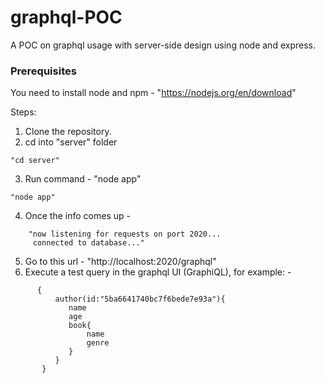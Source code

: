 # graphql-POC
A POC on graphql usage with server-side design using node and express.

### Prerequisites
You need to install node and npm - "https://nodejs.org/en/download"

Steps:
1. Clone the repository.
2. cd into "server" folder
```
"cd server"
```
3. Run command - "node app"
```
"node app"
```
4. Once the info comes up - 
```
    "now listening for requests on port 2020...
     connected to database..."
```     
5. Go to this url - "http://localhost:2020/graphql"
6. Execute a test query in the graphql UI (GraphiQL), for example: - 
     
```
      {
          author(id:"5ba6641740bc7f6bede7e93a"){
             name
             age
             book{
                 name
                 genre
             }
          }
       } 
```

